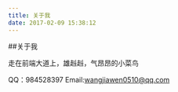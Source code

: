 ```yaml
---
title: 关于我
date: 2017-02-09 15:38:12
---
```

##关于我

走在前端大道上，雄赳赳，气昂昂的小菜鸟

QQ：984528397
Email:wangjiawen0510@qq.com